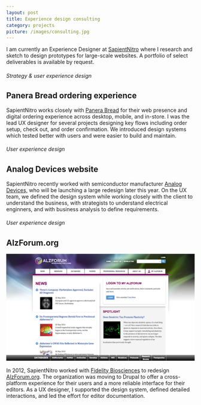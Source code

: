 ```yaml
---
layout: post
title: Experience design consulting
category: projects
picture: /images/consulting.jpg
---
```


I am currently an Experience Designer at <a href="http://www.sapient.com/en-us/sapientnitro.html" target="_blank" title="SapientNitro.com">SapientNitro</a> where I research and sketch to design prototypes for large-scale websites. A portfolio of select deliverables is available by request.

<!--more-->

###### Strategy & user experience design
## Panera Bread ordering experience

SapientNitro works closely with <a title="PaneraBread.com" target="_blank" href="https://www.panerabread.com/">Panera Bread</a> for their web presence and digital ordering experience across desktop, mobile, and in-store. I was the lead UX designer for several projects designing key flows including order setup, check out, and order confirmation. We introduced design systems which tested better with users and were easier to build and maintain.


###### User experience design
## Analog Devices website

SapientNitro recently worked with semiconductor manufacturer <a title="Analog.com" target="_blank" href="http://www.analog.com/">Analog Devices,</a> who will be launching a large redesign later this year. On the UX team, we defined the design system while working closely with the client to understand the business, with strategists to understand electrical enginners, and with business analysis to define requirements.



###### User experience design
## AlzForum.org

![AlzForum.org](/images/alzforum.png)

In 2012, SapientNitro worked with <a title="" target="_blank" href="">Fidelity Biosciences</a> to redesign <a title="AlzForum.org" target="_blank" href="http://alzforum.org/">AlzForum.org</a>. The organization was moving to Drupal to offer a cross-platform experience for their users and a more reliable interface for their editors. As a UX designer, I supported the design system, defined detailed interactions, and led the effort for editor documentation.